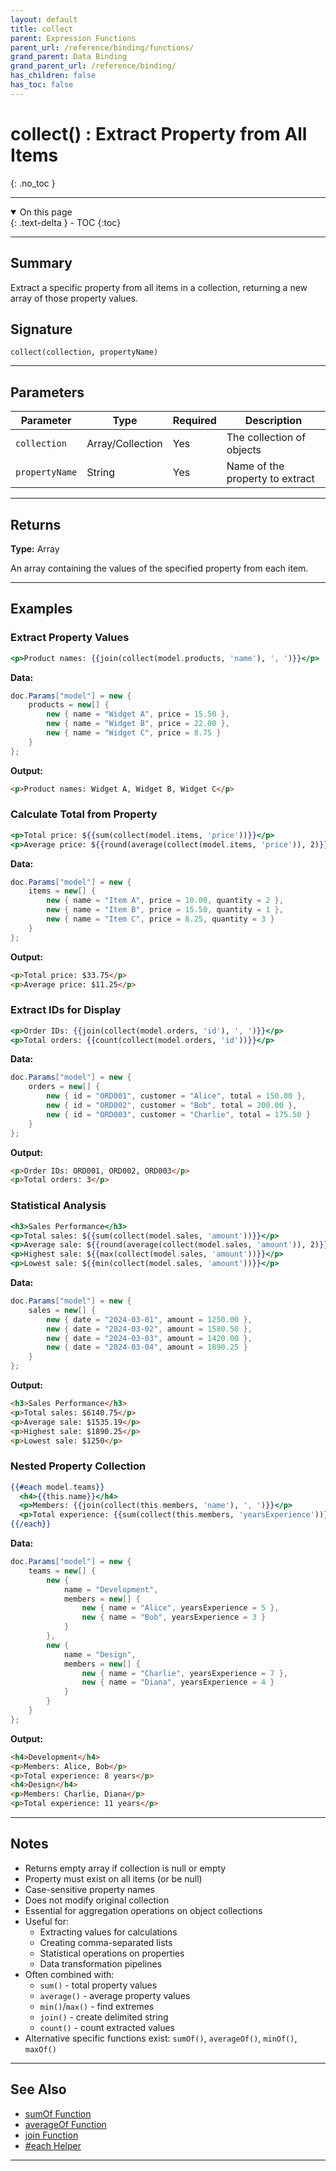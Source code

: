 ```yaml
---
layout: default
title: collect
parent: Expression Functions
parent_url: /reference/binding/functions/
grand_parent: Data Binding
grand_parent_url: /reference/binding/
has_children: false
has_toc: false
---
```


# collect() : Extract Property from All Items
{: .no_toc }

---

<details open class='top-toc' markdown="block">
  <summary>
    On this page
  </summary>
  {: .text-delta }
- TOC
{:toc}
</details>

---

## Summary

Extract a specific property from all items in a collection, returning a new array of those property values.

## Signature

```
collect(collection, propertyName)
```

---

## Parameters

| Parameter | Type | Required | Description |
|-----------|------|----------|-------------|
| `collection` | Array/Collection | Yes | The collection of objects |
| `propertyName` | String | Yes | Name of the property to extract |

---

## Returns

**Type:** Array

An array containing the values of the specified property from each item.

---

## Examples

### Extract Property Values

```handlebars
<p>Product names: {{join(collect(model.products, 'name'), ', ')}}</p>
```

**Data:**
```csharp
doc.Params["model"] = new {
    products = new[] {
        new { name = "Widget A", price = 15.50 },
        new { name = "Widget B", price = 22.00 },
        new { name = "Widget C", price = 8.75 }
    }
};
```

**Output:**
```html
<p>Product names: Widget A, Widget B, Widget C</p>
```

### Calculate Total from Property

```handlebars
<p>Total price: ${{sum(collect(model.items, 'price'))}}</p>
<p>Average price: ${{round(average(collect(model.items, 'price')), 2)}}</p>
```

**Data:**
```csharp
doc.Params["model"] = new {
    items = new[] {
        new { name = "Item A", price = 10.00, quantity = 2 },
        new { name = "Item B", price = 15.50, quantity = 1 },
        new { name = "Item C", price = 8.25, quantity = 3 }
    }
};
```

**Output:**
```html
<p>Total price: $33.75</p>
<p>Average price: $11.25</p>
```

### Extract IDs for Display

```handlebars
<p>Order IDs: {{join(collect(model.orders, 'id'), ', ')}}</p>
<p>Total orders: {{count(collect(model.orders, 'id'))}}</p>
```

**Data:**
```csharp
doc.Params["model"] = new {
    orders = new[] {
        new { id = "ORD001", customer = "Alice", total = 150.00 },
        new { id = "ORD002", customer = "Bob", total = 200.00 },
        new { id = "ORD003", customer = "Charlie", total = 175.50 }
    }
};
```

**Output:**
```html
<p>Order IDs: ORD001, ORD002, ORD003</p>
<p>Total orders: 3</p>
```

### Statistical Analysis

```handlebars
<h3>Sales Performance</h3>
<p>Total sales: ${{sum(collect(model.sales, 'amount'))}}</p>
<p>Average sale: ${{round(average(collect(model.sales, 'amount')), 2)}}</p>
<p>Highest sale: ${{max(collect(model.sales, 'amount'))}}</p>
<p>Lowest sale: ${{min(collect(model.sales, 'amount'))}}</p>
```

**Data:**
```csharp
doc.Params["model"] = new {
    sales = new[] {
        new { date = "2024-03-01", amount = 1250.00 },
        new { date = "2024-03-02", amount = 1580.50 },
        new { date = "2024-03-03", amount = 1420.00 },
        new { date = "2024-03-04", amount = 1890.25 }
    }
};
```

**Output:**
```html
<h3>Sales Performance</h3>
<p>Total sales: $6140.75</p>
<p>Average sale: $1535.19</p>
<p>Highest sale: $1890.25</p>
<p>Lowest sale: $1250</p>
```

### Nested Property Collection

```handlebars
{{#each model.teams}}
  <h4>{{this.name}}</h4>
  <p>Members: {{join(collect(this.members, 'name'), ', ')}}</p>
  <p>Total experience: {{sum(collect(this.members, 'yearsExperience'))}} years</p>
{{/each}}
```

**Data:**
```csharp
doc.Params["model"] = new {
    teams = new[] {
        new {
            name = "Development",
            members = new[] {
                new { name = "Alice", yearsExperience = 5 },
                new { name = "Bob", yearsExperience = 3 }
            }
        },
        new {
            name = "Design",
            members = new[] {
                new { name = "Charlie", yearsExperience = 7 },
                new { name = "Diana", yearsExperience = 4 }
            }
        }
    }
};
```

**Output:**
```html
<h4>Development</h4>
<p>Members: Alice, Bob</p>
<p>Total experience: 8 years</p>
<h4>Design</h4>
<p>Members: Charlie, Diana</p>
<p>Total experience: 11 years</p>
```

---

## Notes

- Returns empty array if collection is null or empty
- Property must exist on all items (or be null)
- Case-sensitive property names
- Does not modify original collection
- Essential for aggregation operations on object collections
- Useful for:
  - Extracting values for calculations
  - Creating comma-separated lists
  - Statistical operations on properties
  - Data transformation pipelines
- Often combined with:
  - `sum()` - total property values
  - `average()` - average property values
  - `min()`/`max()` - find extremes
  - `join()` - create delimited string
  - `count()` - count extracted values
- Alternative specific functions exist: `sumOf()`, `averageOf()`, `minOf()`, `maxOf()`

---

## See Also

- [sumOf Function](./sumOf.md)
- [averageOf Function](./averageOf.md)
- [join Function](./join.md)
- [#each Helper](../helpers/each.md)

---
